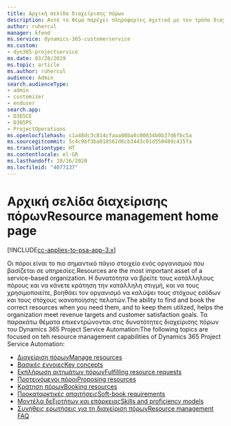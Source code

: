```yaml
---
title: Αρχική σελίδα διαχείρισης πόρων
description: Αυτό το θέμα παρέχει πληροφορίες σχετικά με τον τρόπο διαχείρισης πόρων.
author: ruhercul
manager: kfend
ms.service: dynamics-365-customerservice
ms.custom:
- dyn365-projectservice
ms.date: 03/28/2019
ms.topic: article
ms.author: ruhercul
audience: Admin
search.audienceType:
- admin
- customizer
- enduser
search.app:
- D365CE
- D365PS
- ProjectOperations
ms.openlocfilehash: c1a48dc3c814cfaaa08ba8c00834b0b37d6fbc5a
ms.sourcegitcommit: 5c4c9bf3ba018562d6cb3443c01d550489c415fa
ms.translationtype: HT
ms.contentlocale: el-GR
ms.lasthandoff: 10/16/2020
ms.locfileid: "4077137"
---
```

# <a name="resource-management-home-page"></a><span data-ttu-id="9879f-103">Αρχική σελίδα διαχείρισης πόρων</span><span class="sxs-lookup"><span data-stu-id="9879f-103">Resource management home page</span></span>

[!INCLUDE[cc-applies-to-psa-app-3.x](../includes/cc-applies-to-psa-app-3x.md)]

<span data-ttu-id="9879f-104">Οι πόροι είναι το πιο σημαντικό πάγιο στοιχείο ενός οργανισμού που βασίζεται σε υπηρεσίες.</span><span class="sxs-lookup"><span data-stu-id="9879f-104">Resources are the most important asset of a service-based organization.</span></span> <span data-ttu-id="9879f-105">Η δυνατότητα να βρείτε τους κατάλληλους πόρους και να κάνετε κράτηση την κατάλληλη στιγμή, και να τους χρησιμοποιείτε, βοηθάει τον οργανισμό να καλύψει τους στόχους εσόδων και τους στόχους ικανοποίησης πελατών.</span><span class="sxs-lookup"><span data-stu-id="9879f-105">The ability to find and book the correct resources when you need them, and to keep them utilized, helps the organization meet revenue targets and customer satisfaction goals.</span></span> <span data-ttu-id="9879f-106">Τα παρακάτω θέματα επικεντρώνονται στις δυνατότητες διαχείρισης πόρων του Dynamics 365 Project Service Automation:</span><span class="sxs-lookup"><span data-stu-id="9879f-106">The following topics are focused on teh resource management capabilities of Dynamics 365 Project Service Automation:</span></span>

- [<span data-ttu-id="9879f-107">Διαχείριση πόρων</span><span class="sxs-lookup"><span data-stu-id="9879f-107">Manage resources</span></span>](manage-resources.md)
- [<span data-ttu-id="9879f-108">Βασικές έννοιες</span><span class="sxs-lookup"><span data-stu-id="9879f-108">Key concepts</span></span>](reports-key-concepts.md)
- [<span data-ttu-id="9879f-109">Εκπλήρωση αιτημάτων πόρων</span><span class="sxs-lookup"><span data-stu-id="9879f-109">Fulfilling resource requests</span></span>](resource-management-fulfill-requests.md)
- [<span data-ttu-id="9879f-110">Προτεινόμενοι πόροι</span><span class="sxs-lookup"><span data-stu-id="9879f-110">Proposing resources</span></span>](resource-management-propose-resources.md)
- [<span data-ttu-id="9879f-111">Κράτηση πόρων</span><span class="sxs-lookup"><span data-stu-id="9879f-111">Booking resources</span></span>](resource-management-book-resources-scheduleboard.md)
- [<span data-ttu-id="9879f-112">Προκαταρκτικές απαιτήσεις</span><span class="sxs-lookup"><span data-stu-id="9879f-112">Soft-book requirements</span></span>](resource-management-softbook-requirements.md)
- [<span data-ttu-id="9879f-113">Μοντέλα δεξιοτήτων και επάρκειας</span><span class="sxs-lookup"><span data-stu-id="9879f-113">Skills and proficiency models</span></span>](resource-management-skills-proficiency.md)
- [<span data-ttu-id="9879f-114">Συνήθεις ερωτήσεις για τη διαχείριση πόρων</span><span class="sxs-lookup"><span data-stu-id="9879f-114">Resource management FAQ</span></span>](resource-management-faq.md)
